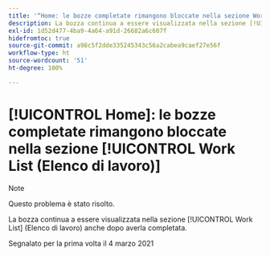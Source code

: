 ```yaml
---
title: '“Home: le bozze completate rimangono bloccate nella sezione Work List (Elenco di lavoro)”'
description: La bozza continua a essere visualizzata nella sezione [!UICONTROL Work List] (Elenco di lavoro) anche dopo averla completata.
exl-id: 1d52d477-4ba9-4a64-a91d-26682a6c607f
hidefromtoc: true
source-git-commit: a98c5f2dde335245343c56a2cabea9caef27e56f
workflow-type: ht
source-wordcount: '51'
ht-degree: 100%

---
```


# [!UICONTROL Home]: le bozze completate rimangono bloccate nella sezione [!UICONTROL Work List (Elenco di lavoro)]

>[!NOTE]
>
>Questo problema è stato risolto.

La bozza continua a essere visualizzata nella sezione [!UICONTROL Work List] (Elenco di lavoro) anche dopo averla completata.

Segnalato per la prima volta il 4 marzo 2021
